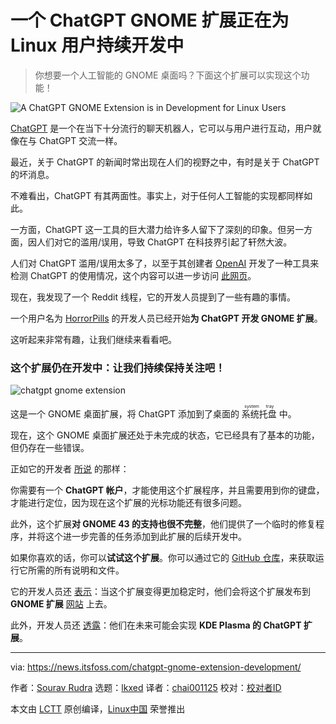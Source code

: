 [#]: subject: "A ChatGPT GNOME Extension is in Development for Linux Users"
[#]: via: "https://news.itsfoss.com/chatgpt-gnome-extension-development/"
[#]: author: "Sourav Rudra https://news.itsfoss.com/author/sourav/"
[#]: collector: "lkxed"
[#]: translator: "chai001125"
[#]: reviewer: " "
[#]: publisher: " "
[#]: url: " "

一个 ChatGPT GNOME 扩展正在为 Linux 用户持续开发中
======

>你想要一个人工智能的 GNOME 桌面吗？下面这个扩展可以实现这个功能！

![A ChatGPT GNOME Extension is in Development for Linux Users][1]

[ChatGPT][2] 是一个在当下十分流行的聊天机器人，它可以与用户进行互动，用户就像在与 ChatGPT 交流一样。

最近，关于 ChatGPT 的新闻时常出现在人们的视野之中，有时是关于 ChatGPT 的坏消息。

不难看出，ChatGPT 有其两面性。事实上，对于任何人工智能的实现都同样如此。

一方面，ChatGPT 这一工具的巨大潜力给许多人留下了深刻的印象。但另一方面，因人们对它的滥用/误用，导致 ChatGPT 在科技界引起了轩然大波。

人们对 ChatGPT 滥用/误用太多了，以至于其创建者 [OpenAI][3] 开发了一种工具来检测 ChatGPT 的使用情况，这个内容可以进一步访问 [此网页](https://news.itsfoss.com/openai-chatgpt-detection/)。

现在，我发现了一个 Reddit 线程，它的开发人员提到了一些有趣的事情。

一个用户名为 [HorrorPills][6] 的开发人员已经开始**为 ChatGPT 开发 GNOME 扩展**。

这听起来非常有趣，让我们继续来看看吧。

### 这个扩展仍在开发中：让我们持续保持关注吧！

![chatgpt gnome extension][7]

这是一个 GNOME 桌面扩展，将 ChatGPT 添加到了桌面的 <ruby>系统托盘<rt>system tray</rt></ruby> 中。

现在，这个 GNOME 桌面扩展还处于未完成的状态，它已经具有了基本的功能，但仍存在一些错误。

正如它的开发者 [所说][8] 的那样：

你需要有一个 **ChatGPT 帐户**，才能使用这个扩展程序，并且需要用到你的键盘，才能进行定位，因为现在这个扩展的光标功能还有很多问题。

此外，这个扩展**对 GNOME 43 的支持也很不完整**，他们提供了一个临时的修复程序，并将这个进一步完善的任务添加到此扩展的后续开发中。

如果你喜欢的话，你可以**试试这个扩展**。你可以通过它的 [GitHub 仓库][9]，来获取运行它所需的所有说明和文件。

它的开发人员还 [表示][10]：当这个扩展变得更加稳定时，他们会将这个扩展发布到 **GNOME 扩展** [网站][11] 上去。

此外，开发人员还 [透露][12]：他们在未来可能会实现 **KDE Plasma 的 ChatGPT 扩展**。

--------------------------------------------------------------------------------

via: https://news.itsfoss.com/chatgpt-gnome-extension-development/

作者：[Sourav Rudra][a]
选题：[lkxed][b]
译者：[chai001125](https://github.com/chai001125)
校对：[校对者ID](https://github.com/校对者ID)

本文由 [LCTT](https://github.com/LCTT/TranslateProject) 原创编译，[Linux中国](https://linux.cn/) 荣誉推出

[a]: https://news.itsfoss.com/author/sourav/
[b]: https://github.com/lkxed
[1]: https://news.itsfoss.com/content/images/size/w2000/2023/01/chatgpt-gnome-extension.png
[2]: https://chat.openai.com
[3]: https://openai.com
[4]: https://news.itsfoss.com/content/images/size/w256h256/2022/08/android-chrome-192x192.png
[5]: https://news.itsfoss.com/content/images/2023/01/openai-to-detect-chatgpt-text.png
[6]: https://github.com/HorrorPills
[7]: https://news.itsfoss.com/content/images/2023/01/ChatGPT_GNOME_Ext.jpg
[8]: https://www.reddit.com/r/linux/comments/10ay23v/comment/j46yp15/
[9]: https://github.com/HorrorPills/ChatGPT-Gnome-Desktop-Extension
[10]: https://www.reddit.com/r/linux/comments/10avlgs/comment/j4al4cg/
[11]: https://extensions.gnome.org
[12]: https://www.reddit.com/r/linux/comments/10avlgs/comment/j48uofo/
